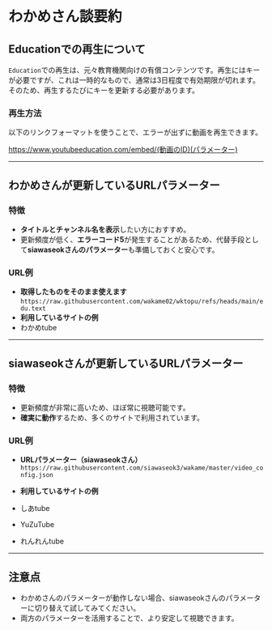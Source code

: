 # わかめさん談要約

## Educationでの再生について

`Education`での再生は、元々教育機関向けの有償コンテンツです。再生にはキーが必要ですが、これは一時的なもので、通常は3日程度で有効期限が切れます。そのため、再生するたびにキーを更新する必要があります。

### 再生方法

以下のリンクフォーマットを使うことで、エラーが出ずに動画を再生できます。

https://www.youtubeeducation.com/embed/(動画のID)(パラメーター)

---

## わかめさんが更新しているURLパラメーター

### 特徴

- **タイトルとチャンネル名を表示**したい方におすすめ。
- 更新頻度が低く、**エラーコード5**が発生することがあるため、代替手段として**siawaseokさんのパラメーター**も準備しておくと安心です。

### URL例

- **取得したものをそのまま使えます**  
  `https://raw.githubusercontent.com/wakame02/wktopu/refs/heads/main/edu.text`  
- **利用しているサイトの例**  
- わかめtube

---

## siawaseokさんが更新しているURLパラメーター

### 特徴

- 更新頻度が非常に高いため、ほぼ常に視聴可能です。
- **確実に動作**するため、多くのサイトで利用されています。

### URL例

- **URLパラメーター（siawaseokさん）**  
  `https://raw.githubusercontent.com/siawaseok3/wakame/master/video_config.json`  

- **利用しているサイトの例**  
- しあtube
- YuZuTube
- れんれんtube

---

## 注意点

- わかめさんのパラメーターが動作しない場合、siawaseokさんのパラメーターに切り替えて試してみてください。
- 両方のパラメーターを活用することで、より安定して視聴できます。
